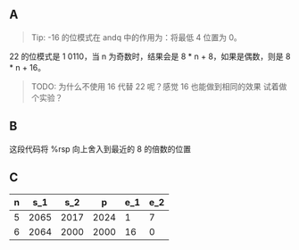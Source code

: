 ## A

> Tip: -16 的位模式在 andq 中的作用为：将最低 4 位置为 0。

22 的位模式是 1 0110，当 n 为奇数时，结果会是 8 * n + 8，如果是偶数，则是 8 * n + 16。

> TODO: 为什么不使用 16 代替 22 呢？感觉 16 也能做到相同的效果
> 试着做个实验？

## B 

这段代码将 %rsp 向上舍入到最近的 8 的倍数的位置

## C

 n | s_1  | s_2      | p    | e_1 | e_2 
---|------|----------|------|-----|---------
 5 | 2065 | 2017     | 2024 | 1   | 7
 6 | 2064 | 2000     | 2000 | 16  | 0   